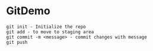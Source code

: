 # GitDemo
    git init - Initialize the repo
    git add - to move to staging area
    git commit -m <message> - commit changes with message
    git push
